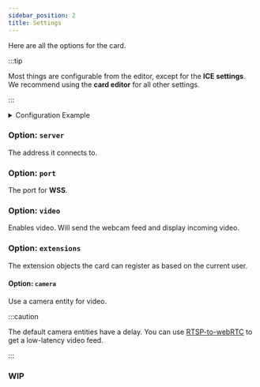 ```yaml
---
sidebar_position: 2
title: Settings
---
```


Here are all the options for the card.

:::tip

Most things are configurable from the editor, except for the **ICE settings**.
We recommend using the **card editor** for all other settings.

:::

<details>
<summary>Configuration Example</summary>

```yaml title="Card options"
type: custom:sipjs-card
server: 192.168.0.10
port: '8089'
prefix: ''
video: false
ringtone: /local/asterisk/ringtone.mp3
button_size: '62'
custom:
  - name: Doorbell
    number: '007'
    icon: mdi:doorbell
    camera: 'camera.doorbell'
  - name: Jordy deskphone
    number: '008'
    icon: mdi:deskphone
    camera: ''
dtmfs:
  - name: Door
    signal: '1'
    icon: mdi:door
extensions:
  - person: person.person1
    name: Test person
    extension: '101'
    secret: 1234
    icon: mdi:person
    entity: binary_sensor.myphone
    camera: ''
  - person: person.jordy
    name: Jordy PC
    extension: '100'
    secret: 1234
    icon: mdi:monitor
  - person: person.tablet
    name: Tablet
    extension: '102'
    secret: 1234
    icon: mdi:tablet
state_color: false 
ringbacktone: /local/asterisk/backtone.mp3
auto_answer: false
buttons:
  - name: 'Garage Door'
    icon: mdi:garage
    entity: switch.garagedoor
custom_title: ''
hide_me: true
iceTimeout: 3 # Default is 5 seconds
iceConfig: # Remove if you don't want to use ICE
  iceCandidatePoolSize: 0
  iceTransportPolicy: all
  iceServers:
    - urls:
        - stun:stun.l.google.com:19302
        - stun:stun1.l.google.com:19302
  rtcpMuxPolicy: require
```

</details>

### Option: `server`
The address it connects to.

### Option: `port`
The port for **WSS**.

### Option: `video`
Enables video. Will send the webcam feed and display incoming video.

### Option: `extensions`
The extension objects the card can register as based on the current user.

#### Option: `camera`
Use a camera entity for video.

:::caution

The default camera entities have a delay. You can use [RTSP-to-webRTC](https://www.home-assistant.io/integrations/rtsp_to_webrtc/) to get a low-latency video feed.

:::

### WIP

